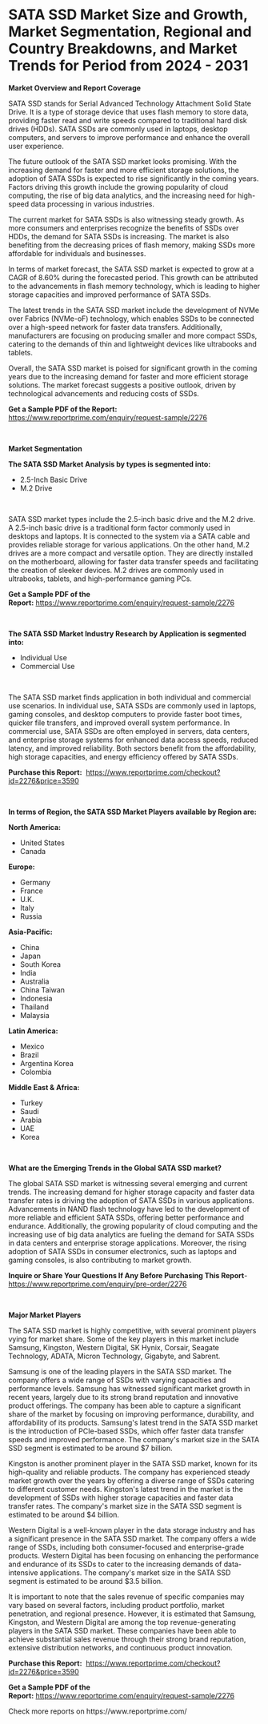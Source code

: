 <p><h1>SATA SSD Market Size and Growth, Market Segmentation, Regional and Country Breakdowns, and Market Trends for Period from 2024 -  2031</h1></p><p><strong>Market Overview and Report Coverage</strong></p>
<p><p>SATA SSD stands for Serial Advanced Technology Attachment Solid State Drive. It is a type of storage device that uses flash memory to store data, providing faster read and write speeds compared to traditional hard disk drives (HDDs). SATA SSDs are commonly used in laptops, desktop computers, and servers to improve performance and enhance the overall user experience.</p><p>The future outlook of the SATA SSD market looks promising. With the increasing demand for faster and more efficient storage solutions, the adoption of SATA SSDs is expected to rise significantly in the coming years. Factors driving this growth include the growing popularity of cloud computing, the rise of big data analytics, and the increasing need for high-speed data processing in various industries.</p><p>The current market for SATA SSDs is also witnessing steady growth. As more consumers and enterprises recognize the benefits of SSDs over HDDs, the demand for SATA SSDs is increasing. The market is also benefiting from the decreasing prices of flash memory, making SSDs more affordable for individuals and businesses.</p><p>In terms of market forecast, the SATA SSD market is expected to grow at a CAGR of 8.60% during the forecasted period. This growth can be attributed to the advancements in flash memory technology, which is leading to higher storage capacities and improved performance of SATA SSDs.</p><p>The latest trends in the SATA SSD market include the development of NVMe over Fabrics (NVMe-oF) technology, which enables SSDs to be connected over a high-speed network for faster data transfers. Additionally, manufacturers are focusing on producing smaller and more compact SSDs, catering to the demands of thin and lightweight devices like ultrabooks and tablets.</p><p>Overall, the SATA SSD market is poised for significant growth in the coming years due to the increasing demand for faster and more efficient storage solutions. The market forecast suggests a positive outlook, driven by technological advancements and reducing costs of SSDs.</p></p>
<p><strong>Get a Sample PDF of the Report:</strong> <a href="https://www.reportprime.com/enquiry/request-sample/2276">https://www.reportprime.com/enquiry/request-sample/2276</a></p>
<p>&nbsp;</p>
<p><strong>Market Segmentation</strong></p>
<p><strong>The SATA SSD Market Analysis by types is segmented into:</strong></p>
<p><ul><li>2.5-Inch Basic Drive</li><li>M.2 Drive</li></ul></p>
<p>&nbsp;</p>
<p><p>SATA SSD market types include the 2.5-inch basic drive and the M.2 drive. A 2.5-inch basic drive is a traditional form factor commonly used in desktops and laptops. It is connected to the system via a SATA cable and provides reliable storage for various applications. On the other hand, M.2 drives are a more compact and versatile option. They are directly installed on the motherboard, allowing for faster data transfer speeds and facilitating the creation of sleeker devices. M.2 drives are commonly used in ultrabooks, tablets, and high-performance gaming PCs.</p></p>
<p><strong>Get a Sample PDF of the Report:</strong>&nbsp;<a href="https://www.reportprime.com/enquiry/request-sample/2276">https://www.reportprime.com/enquiry/request-sample/2276</a></p>
<p>&nbsp;</p>
<p><strong>The SATA SSD Market Industry Research by Application is segmented into:</strong></p>
<p><ul><li>Individual Use</li><li>Commercial Use</li></ul></p>
<p>&nbsp;</p>
<p><p>The SATA SSD market finds application in both individual and commercial use scenarios. In individual use, SATA SSDs are commonly used in laptops, gaming consoles, and desktop computers to provide faster boot times, quicker file transfers, and improved overall system performance. In commercial use, SATA SSDs are often employed in servers, data centers, and enterprise storage systems for enhanced data access speeds, reduced latency, and improved reliability. Both sectors benefit from the affordability, high storage capacities, and energy efficiency offered by SATA SSDs.</p></p>
<p><strong>Purchase this Report:</strong>&nbsp; <a href="https://www.reportprime.com/checkout?id=2276&price=3590">https://www.reportprime.com/checkout?id=2276&price=3590</a></p>
<p>&nbsp;</p>
<p><strong>In terms of Region, the SATA SSD Market Players available by Region are:</strong></p>
<p>
    <p> <strong> North America: </strong>
        <ul>
            <li>United States</li>
            <li>Canada</li>
        </ul>
        </p> 
    <p> <strong> Europe: </strong>
        <ul>
            <li>Germany</li>
            <li>France</li>
            <li>U.K.</li>
            <li>Italy</li>
            <li>Russia</li>
        </ul>
        </p> 
    <p> <strong> Asia-Pacific: </strong>
        <ul>
            <li>China</li>
            <li>Japan</li>
            <li>South Korea</li>
            <li>India</li>
            <li>Australia</li>
            <li>China Taiwan</li>
            <li>Indonesia</li>
            <li>Thailand</li>
            <li>Malaysia</li>
        </ul>
        </p> 
    <p> <strong> Latin America: </strong>
        <ul>
            <li>Mexico</li>
            <li>Brazil</li>
            <li>Argentina Korea</li>
            <li>Colombia</li>
        </ul>
        </p> 
    <p> <strong> Middle East & Africa: </strong>
        <ul>
            <li>Turkey</li>
            <li>Saudi</li>
            <li>Arabia</li>
            <li>UAE</li>
            <li>Korea</li>
        </ul>
    </p>
    </p>
<p>&nbsp;</p>
<p><strong>What are the Emerging Trends in the Global SATA SSD market?</strong></p>
<p><p>The global SATA SSD market is witnessing several emerging and current trends. The increasing demand for higher storage capacity and faster data transfer rates is driving the adoption of SATA SSDs in various applications. Advancements in NAND flash technology have led to the development of more reliable and efficient SATA SSDs, offering better performance and endurance. Additionally, the growing popularity of cloud computing and the increasing use of big data analytics are fueling the demand for SATA SSDs in data centers and enterprise storage applications. Moreover, the rising adoption of SATA SSDs in consumer electronics, such as laptops and gaming consoles, is also contributing to market growth.</p></p>
<p><strong>Inquire or Share Your Questions If Any Before Purchasing This Report</strong>- <a href="https://www.reportprime.com/enquiry/pre-order/2276">https://www.reportprime.com/enquiry/pre-order/2276</a></p>
<p>&nbsp;</p>
<p><strong>Major Market Players</strong></p>
<p><p>The SATA SSD market is highly competitive, with several prominent players vying for market share. Some of the key players in this market include Samsung, Kingston, Western Digital, SK Hynix, Corsair, Seagate Technology, ADATA, Micron Technology, Gigabyte, and Sabrent.</p><p>Samsung is one of the leading players in the SATA SSD market. The company offers a wide range of SSDs with varying capacities and performance levels. Samsung has witnessed significant market growth in recent years, largely due to its strong brand reputation and innovative product offerings. The company has been able to capture a significant share of the market by focusing on improving performance, durability, and affordability of its products. Samsung's latest trend in the SATA SSD market is the introduction of PCIe-based SSDs, which offer faster data transfer speeds and improved performance. The company's market size in the SATA SSD segment is estimated to be around $7 billion.</p><p>Kingston is another prominent player in the SATA SSD market, known for its high-quality and reliable products. The company has experienced steady market growth over the years by offering a diverse range of SSDs catering to different customer needs. Kingston's latest trend in the market is the development of SSDs with higher storage capacities and faster data transfer rates. The company's market size in the SATA SSD segment is estimated to be around $4 billion.</p><p>Western Digital is a well-known player in the data storage industry and has a significant presence in the SATA SSD market. The company offers a wide range of SSDs, including both consumer-focused and enterprise-grade products. Western Digital has been focusing on enhancing the performance and endurance of its SSDs to cater to the increasing demands of data-intensive applications. The company's market size in the SATA SSD segment is estimated to be around $3.5 billion.</p><p>It is important to note that the sales revenue of specific companies may vary based on several factors, including product portfolio, market penetration, and regional presence. However, it is estimated that Samsung, Kingston, and Western Digital are among the top revenue-generating players in the SATA SSD market. These companies have been able to achieve substantial sales revenue through their strong brand reputation, extensive distribution networks, and continuous product innovation.</p></p>
<p><strong>Purchase this Report:</strong>&nbsp;&nbsp;<a href="https://www.reportprime.com/checkout?id=2276&price=3590">https://www.reportprime.com/checkout?id=2276&price=3590</a></p>
<p></p>
<p><strong>Get a Sample PDF of the Report:</strong>&nbsp;<a href="https://www.reportprime.com/enquiry/request-sample/2276">https://www.reportprime.com/enquiry/request-sample/2276</a></p>
<p>Check more reports on https://www.reportprime.com/</p>
